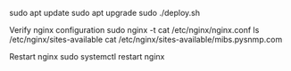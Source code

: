 sudo apt update
sudo apt upgrade
sudo ./deploy.sh


Verify nginx configuration
sudo nginx -t
cat /etc/nginx/nginx.conf
ls /etc/nginx/sites-available
cat /etc/nginx/sites-available/mibs.pysnmp.com

Restart nginx
sudo systemctl restart nginx
